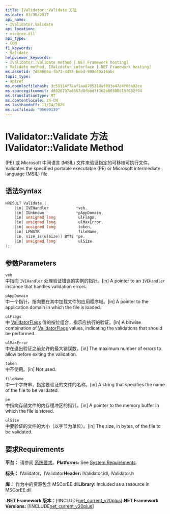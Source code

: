 ```yaml
---
title: IValidator::Validate 方法
ms.date: 03/30/2017
api_name:
- IValidator.Validate
api_location:
- mscoree.dll
api_type:
- COM
f1_keywords:
- Validate
helpviewer_keywords:
- IValidator::Validate method [.NET Framework hosting]
- Validate method, IValidator interface [.NET Framework hosting]
ms.assetid: 7d68666a-fb73-4455-bebd-908d49a16abc
topic_type:
- apiref
ms.openlocfilehash: 3c59114f78af1aa8705318af093e47d4f03a82ce
ms.sourcegitcommit: d8020797a6657d0fbbdff362b80300815f682f94
ms.translationtype: MT
ms.contentlocale: zh-CN
ms.lasthandoff: 11/24/2020
ms.locfileid: "95699139"
---
```

# <a name="ivalidatorvalidate-method"></a><span data-ttu-id="05afe-102">IValidator::Validate 方法</span><span class="sxs-lookup"><span data-stu-id="05afe-102">IValidator::Validate Method</span></span>

<span data-ttu-id="05afe-103"> (PE) 或 Microsoft 中间语言 (MSIL) 文件来验证指定的可移植可执行文件。</span><span class="sxs-lookup"><span data-stu-id="05afe-103">Validates the specified portable executable (PE) or Microsoft intermediate language (MSIL) file.</span></span>  
  
## <a name="syntax"></a><span data-ttu-id="05afe-104">语法</span><span class="sxs-lookup"><span data-stu-id="05afe-104">Syntax</span></span>  
  
```cpp  
HRESULT Validate (  
    [in] IVEHandler            *veh,  
    [in] IUnknown              *pAppDomain,  
    [in] unsigned long          ulFlags,  
    [in] unsigned long          ulMaxError,  
    [in] unsigned long          token,  
    [in] LPWSTR                 fileName,  
    [in, size_is(ulSize)] BYTE *pe,  
    [in] unsigned long          ulSize  
);  
```  
  
## <a name="parameters"></a><span data-ttu-id="05afe-105">参数</span><span class="sxs-lookup"><span data-stu-id="05afe-105">Parameters</span></span>  

 `veh`  
 <span data-ttu-id="05afe-106">中指向 `IVEHandler` 处理验证错误的实例的指针。</span><span class="sxs-lookup"><span data-stu-id="05afe-106">[in] A pointer to an `IVEHandler` instance that handles validation errors.</span></span>  
  
 `pAppDomain`  
 <span data-ttu-id="05afe-107">中一个指针，指向要在其中加载文件的应用程序域。</span><span class="sxs-lookup"><span data-stu-id="05afe-107">[in] A pointer to the application domain in which the file is loaded.</span></span>  
  
 `ulFlags`  
 <span data-ttu-id="05afe-108">中 [ValidatorFlags](validatorflags-enumeration.md) 值的按位组合，指示应执行的验证。</span><span class="sxs-lookup"><span data-stu-id="05afe-108">[in] A bitwise combination of [ValidatorFlags](validatorflags-enumeration.md) values, indicating the validations that should be performed.</span></span>  
  
 `ulMaxError`  
 <span data-ttu-id="05afe-109">中在退出验证之前允许的最大错误数。</span><span class="sxs-lookup"><span data-stu-id="05afe-109">[in] The maximum number of errors to allow before exiting the validation.</span></span>  
  
 `token`  
 <span data-ttu-id="05afe-110">中不使用。</span><span class="sxs-lookup"><span data-stu-id="05afe-110">[in] Not used.</span></span>  
  
 `fileName`  
 <span data-ttu-id="05afe-111">中一个字符串，指定要验证的文件的名称。</span><span class="sxs-lookup"><span data-stu-id="05afe-111">[in] A string that specifies the name of the file to be validated.</span></span>  
  
 `pe`  
 <span data-ttu-id="05afe-112">中指向存储文件的内存缓冲区的指针。</span><span class="sxs-lookup"><span data-stu-id="05afe-112">[in] A pointer to the memory buffer in which the file is stored.</span></span>  
  
 `ulSize`  
 <span data-ttu-id="05afe-113">中要验证的文件的大小（以字节为单位）。</span><span class="sxs-lookup"><span data-stu-id="05afe-113">[in] The size, in bytes, of the file to be validated.</span></span>  
  
## <a name="requirements"></a><span data-ttu-id="05afe-114">要求</span><span class="sxs-lookup"><span data-stu-id="05afe-114">Requirements</span></span>  

 <span data-ttu-id="05afe-115">**平台：** 请参阅 [系统要求](../../get-started/system-requirements.md)。</span><span class="sxs-lookup"><span data-stu-id="05afe-115">**Platforms:** See [System Requirements](../../get-started/system-requirements.md).</span></span>  
  
 <span data-ttu-id="05afe-116">**标头：** IValidator，IValidator</span><span class="sxs-lookup"><span data-stu-id="05afe-116">**Header:** IValidator.idl, IValidator.h</span></span>  
  
 <span data-ttu-id="05afe-117">**库：** 作为中的资源包含 MSCorEE.dll</span><span class="sxs-lookup"><span data-stu-id="05afe-117">**Library:** Included as a resource in MSCorEE.dll</span></span>  
  
 <span data-ttu-id="05afe-118">**.NET Framework 版本：**[!INCLUDE[net_current_v20plus](../../../../includes/net-current-v20plus-md.md)]</span><span class="sxs-lookup"><span data-stu-id="05afe-118">**.NET Framework Versions:** [!INCLUDE[net_current_v20plus](../../../../includes/net-current-v20plus-md.md)]</span></span>  
